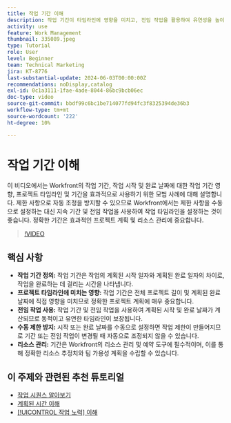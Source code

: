 ```yaml
---
title: 작업 기간 이해
description: 작업 기간이 타임라인에 영향을 미치고, 전임 작업을 활용하여 유연성을 높이고, 수동 제한을 방지하고, 리소스 관리 및 일정을 최적화하여 Workfront에서 정확한 프로젝트 계획을 수립할 수 있습니다.
activity: use
feature: Work Management
thumbnail: 335089.jpeg
type: Tutorial
role: User
level: Beginner
team: Technical Marketing
jira: KT-8776
last-substantial-update: 2024-06-03T00:00:00Z
recommendations: noDisplay,catalog
exl-id: 0c1a3111-1fae-4ade-8044-86bc9bcb06ec
doc-type: video
source-git-commit: bbdf99c6bc1be714077fd94fc3f8325394de36b3
workflow-type: tm+mt
source-wordcount: '222'
ht-degree: 10%

---
```


# 작업 기간 이해

이 비디오에서는 Workfront의 작업 기간, 작업 시작 및 완료 날짜에 대한 작업 기간 영향, 프로젝트 타임라인 및 기간을 효과적으로 사용하기 위한 모범 사례에 대해 설명합니다.
제한 사항으로 자동 조정을 방지할 수 있으므로 Workfront에서는 제한 사항을 수동으로 설정하는 대신 지속 기간 및 전임 작업을 사용하여 작업 타임라인을 설정하는 것이 좋습니다.
&#x200B;정확한 기간은 효과적인 프로젝트 계획 및 리소스 관리에 중요합니다.


>[!VIDEO](https://video.tv.adobe.com/v/3449350/?quality=12&learn=on&enablevpops=1&captions=kor)

## 핵심 사항

* **작업 기간 정의:** 작업 기간은 작업의 계획된 시작 일자와 계획된 완료 일자의 차이로, 작업을 완료하는 데 걸리는 시간을 나타냅니다. &#x200B;
* **프로젝트 타임라인에 미치는 영향:** 작업 기간은 전체 프로젝트 길이 및 계획된 완료 날짜에 직접 영향을 미치므로 정확한 프로젝트 계획에 매우 중요합니다. &#x200B;
* **전임 작업 사용:** 작업 기간 및 전임 작업을 사용하여 계획된 시작 및 완료 날짜가 계산되므로 동적이고 유연한 타임라인이 보장됩니다. &#x200B;
* **수동 제한 방지:** 시작 또는 완료 날짜를 수동으로 설정하면 작업 제한이 만들어지므로 기간 또는 전임 작업이 변경될 때 자동으로 조정되지 않을 수 있습니다. &#x200B;
* **리소스 관리:** 기간은 Workfront의 리소스 관리 및 예약 도구에 필수적이며, 이를 통해 정확한 리소스 추정치와 팀 가용성 계획을 수립할 수 있습니다. &#x200B;


## 이 주제와 관련된 추천 튜토리얼

* [작업 시퀀스 알아보기](/help/manage-work/tasks/learn-to-sequence-tasks.md)
* [계획된 시간 이해](/help/manage-work/tasks/understand-planned-hours.md)
* [[!UICONTROL 작업 노력] 이해](/help/manage-work/tasks/understand-work-effort.md)

